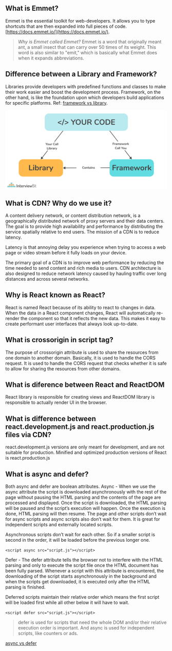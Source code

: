 ## What is Emmet?
Emmet is the essential toolkit for web-developers. It allows you to type shortcuts that are then expanded into full pieces of code. [https://docs.emmet.io/](https://docs.emmet.io/).

> *Why is Emmet called Emmet?* Emmet is a word that originally meant ant, a small insect that can carry over 50 times of its weight. This word is also similar to "emit," which is basically what Emmet does when it expands abbreviations.


## Difference between a Library and Framework?
Libraries provide developers with predefined functions and classes to make their work easier and boost the development process.
Framework, on the other hand, is like the foundation upon which developers build applications for specific platforms. 
Ref: [framework vs library](https://www.interviewbit.com/blog/framework-vs-library/).

![Framework vs Library](/Chapter-01-Inception/Theory/images/frameworkVSlibrary.png)


## What is CDN? Why do we use it?
A content delivery network, or content distribution network, is a geographically distributed network of proxy servers and their data centers. The goal is to provide high availability and performance by distributing the service spatially relative to end users. The mission of a CDN is to reduce latency. 

Latency is that annoying delay you experience when trying to access a web page or video stream before it fully loads on your device. 

The primary goal of a CDN is to improve web performance by reducing the time needed to send content and rich media to users. CDN architecture is also designed to reduce network latency caused by hauling traffic over long distances and across several networks.



## Why is React known as React?
React is named React because of its ability to react to changes in data. When the data in a React component changes, React will automatically re-render the component so that it reflects the new data. This makes it easy to create performant user interfaces that always look up-to-date.



## What is crossorigin in script tag?
The purpose of crossorigin attribute is used to share the resources from one domain to another domain. Basically, it is used to handle the CORS request. It is used to handle the CORS request that checks whether it is safe to allow for sharing the resources from other domains.


## What is diference between React and ReactDOM
React library is responsible for creating views and ReactDOM library is responsible to actually render UI in the browser.



## What is difference between react.development.js and react.production.js files via CDN?
react.development.js versions are only meant for development, and are not suitable for production. Minified and optimized production versions of React is react.production.js



## What is async and defer?
Both async and defer are boolean attributes.
Async -  When we use the async attribute the script is downloaded asynchronously with the rest of the page without pausing the HTML parsing and the contents of the page are processed and displayed. Once the script is downloaded, the HTML parsing will be paused and the script’s execution will happen. Once the execution is done, HTML parsing will then resume. The page and other scripts don’t wait for async scripts and async scripts also don’t wait for them. It is great for independent scripts and externally located scripts.

Asynchronous scripts don’t wait for each other. So if a smaller script is second in the order, it will be loaded before the previous longer one.

```<script async src="script.js"></script>```

Defer - The defer attribute tells the browser not to interfere with the HTML parsing and only to execute the script file once the HTML document has been fully parsed. Whenever a script with this attribute is encountered, the downloading of the script starts asynchronously in the background and when the scripts get downloaded, it is executed only after the HTML parsing is finished.

Deferred scripts maintain their relative order which means the first script will be loaded first while all other below it will have to wait.

```<script defer src="script.js"></script>```

> defer is used for scripts that need the whole DOM and/or their relative execution order is important. And async is used for independent scripts, like counters or ads.

[async vs defer](/Chapter-01-Inception/Theory/images/asyncVSdefer.png)